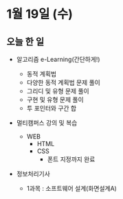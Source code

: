 # 1월 19일 (수)

## 오늘 한 일

* 알고리즘 e-Learning(간단하게!)
  * 동적 계획법
  * 다양한 동적 계획법 문제 풀이
  * 그리디 및 유형 문제 풀이
  * 구현 및 유형 문제 풀이
  * 투 포인터와 구간 합



* 멀티캠퍼스 강의 및 복습
  * WEB
    * HTML
    * CSS
      * 폰트 지정까지 완료



* 정보처리기사

  * 1과목 : 소프트웨어 설계(화면설계A)

